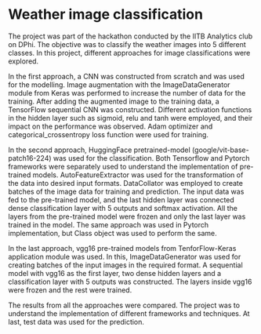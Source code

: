 # Weather image classification

The project was part of the hackathon conducted by the IITB Analytics club on DPhi. The objective was to classify the weather images into 5 different classes. In this project, different approaches for image classifications were explored.

In the first approach, a CNN was constructed from scratch and was used for the modelling. Image augmentation with the ImageDataGenerator module from Keras was performed to increase the number of data for the training. After adding the augmented image to the training data, a TensorFlow sequential CNN was constructed. Different activation functions in the hidden layer such as sigmoid, relu and tanh were employed, and their impact on the performance was observed. Adam optimizer and categorical_crossentropy loss function were used for training.

In the second approach, HuggingFace pretrained-model (google/vit-base-patch16-224) was used for the classification. Both Tensorflow and Pytorch frameworks were separately used to understand the implementation of pre-trained models. AutoFeatureExtractor was used for the transformation of the data into desired input formats. DataCollator was employed to create batches of the image data for training and prediction. The input data was fed to the pre-trained model, and the last hidden layer was connected dense classification layer with 5 outputs and softmax activation. All the layers from the pre-trained model were frozen and only the last layer was trained in the model. The same approach was used in Pytorch implementation, but Class object was used to perform the same.

In the last approach, vgg16 pre-trained models from TenforFlow-Keras application module was used. In this, ImageDataGenerator was used for creating batches of the input images in the required format. A sequential model with vgg16 as the first layer, two dense hidden layers and a classification layer with 5 outputs was constructed. The layers inside vgg16 were frozen and the rest were trained. 

The results from all the approaches were compared. The project was to understand the implementation of different frameworks and techniques. At last, test data was used for the prediction.
